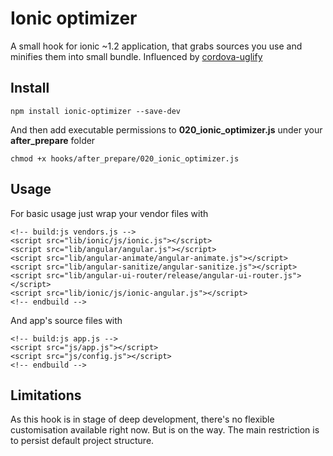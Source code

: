 # Ionic optimizer
A small hook for ionic ~1.2 application, that grabs sources you use and minifies them into small bundle.
Influenced by [cordova-uglify](https://github.com/rossmartin/cordova-uglify)

## Install
```
npm install ionic-optimizer --save-dev
```

And then add executable permissions to **020_ionic_optimizer.js** under your **after_prepare** folder

```
chmod +x hooks/after_prepare/020_ionic_optimizer.js
```

## Usage
For basic usage just wrap your vendor files with 

```
<!-- build:js vendors.js -->
<script src="lib/ionic/js/ionic.js"></script>
<script src="lib/angular/angular.js"></script>
<script src="lib/angular-animate/angular-animate.js"></script>
<script src="lib/angular-sanitize/angular-sanitize.js"></script>
<script src="lib/angular-ui-router/release/angular-ui-router.js"></script>
<script src="lib/ionic/js/ionic-angular.js"></script>
<!-- endbuild -->
```

And app's source files with

```
<!-- build:js app.js -->
<script src="js/app.js"></script>
<script src="js/config.js"></script>
<!-- endbuild -->
```

## Limitations
As this hook is in stage of deep development, there's no flexible customisation available right now. But is on the way. The main restriction is to persist default project structure.